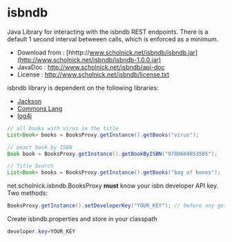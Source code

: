 isbndb
======

Java Library for interacting with the isbndb REST endpoints. There is a default 1 second interval betweeen calls, which is enforced as a minimum.

* Download from : [hhttp://www.scholnick.net/isbndb/isbndb.jar](http://www.scholnick.net/isbndb/isbndb-1.0.0.jar)
* JavaDoc : <http://www.scholnick.net/isbndb/api-doc>
* License : <http://www.scholnick.net/isbndb/license.txt>

isbndb library is dependent on the following libraries:

* [Jackson](http://jackson.codehaus.org/)
* [Commons Lang](http://commons.apache.org/proper/commons-lang/)
* [log4j](http://logging.apache.org/log4j/1.2/)

```java
// all books with virus in the title
List<Book> books = BooksProxy.getInstance().getBooks("virus");

// exact book by ISBN
Book book = BooksProxy.getInstance().getBookByISBN("9780684853505");

// Title Search
List<Book> books = BooksProxy.getInstance().getBooks("bag of bones");

```

net.scholnick.isbndb.BooksProxy **must** know your isbn developer API key. Two methods:

```java
BooksProxy.getInstance().setDeveloperKey("YOUR_KEY"); // before any getBooks() calls
```

Create isbndb.properties and store in your classpath

```java
developer.key=YOUR_KEY
```

